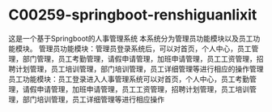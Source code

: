# C00259-springboot-renshiguanlixit
这是一个基于Springboot的人事管理系统 本系统分为管理员功能模块以及员工功能模块。 管理员功能模块：管理员登录系统后，可以对首页，个人中心，员工管理，部门管理，员工考勤管理，请假申请管理，加班申请管理，员工工资管理，招聘计划管理，员工培训管理，部门培训管理，员工详细管理等进行相应的操作管理 员工功能模块：员工登录进入人事管理系统可以对首页，个人中心，员工考勤管理，请假申请管理，加班申请管理，员工工资管理，招聘计划管理，员工培训管理，部门培训管理，员工详细管理等进行相应操作

